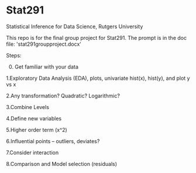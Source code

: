 # Stat291
Statistical Inference for Data Science, Rutgers University

This repo is for the final group project for Stat291. The prompt is in the doc file: 'stat291groupproject.docx'

Steps:

0. Get familiar with your data

1.Exploratory Data Analysis (EDA), plots, univariate hist(x), hist(y), and plot y vs x

2.Any transformation? Quadratic? Logarithmic?

3.Combine Levels

4.Define new variables

5.Higher order term (x^2)

6.Influential points – outliers, deviates?

7.Consider interaction

8.Comparison and Model selection (residuals)
